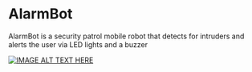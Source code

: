 # AlarmBot

AlarmBot is a security patrol mobile robot that detects for intruders and alerts the user via LED lights and a buzzer

[![IMAGE ALT TEXT HERE](https://img.youtube.com/vi/watch?v=4G10Rw6VVlw/0.jpg)](https://www.youtube.com/watch?v=4G10Rw6VVlw)
